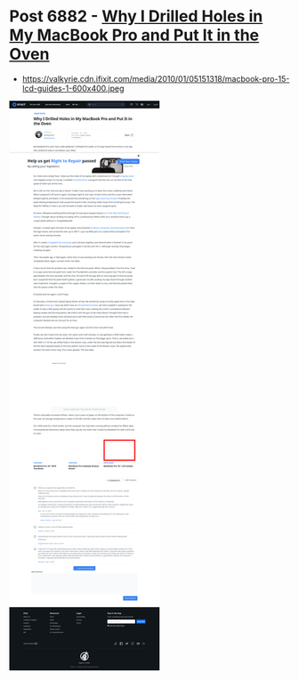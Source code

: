 # Post 6882 - [Why I Drilled Holes in My MacBook Pro and Put It in the Oven](https://www.ifixit.com/News/6882/why-i-drilled-holes-in-my-macbook-pro-and-put-it-in-the-oven)

- https://valkyrie.cdn.ifixit.com/media/2010/01/05151318/macbook-pro-15-lcd-guides-1-600x400.jpeg

![screencap](screenshots/ab782058-874e-44d4-93f1-b7bf53d4af11.png)
